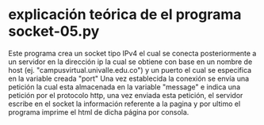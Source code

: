 # explicación teórica de el programa socket-05.py

Este programa crea un socket tipo IPv4 el cual se conecta posteriormente a un servidor en la dirección ip 
la cual se obtiene con base en un nombre de host (ej. "campusvirtual.univalle.edu.co")
y un puerto el cual se especifica en la variable creada "port" Una vez establecida la conexión se envía una petición la cual esta almacenada en la variable "message"
e indica una petición por el protocolo http, una vez enviada esta petición, el servidor escribe en el socket 
la información referente a la pagina  y por ultimo el programa imprime el html de dicha página
por consola.
